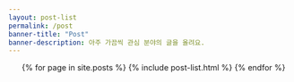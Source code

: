 ```yaml
---
layout: post-list 
permalink: /post
banner-title: "Post"
banner-description: 아주 가끔씩 관심 분야의 글을 올려요.
---
```


<ul class="catalogue">
{% for page in site.posts %}
    {% include post-list.html %}
{% endfor %}
</ul>